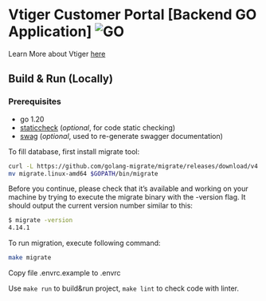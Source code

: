 # Vtiger Customer Portal [Backend GO Application] ![GO][go-badge]

[go-badge]: https://img.shields.io/github/go-mod/go-version/p12s/furniture-store?style=plastic
[go-url]: https://github.com/p12s/furniture-store/blob/master/go.mod

Learn More about Vtiger [here](https://vtiger.com)

## Build & Run (Locally)
### Prerequisites
- go 1.20
- [staticcheck](https://staticcheck.io) (<i>optional</i>, for code static checking)
- [swag](https://github.com/swaggo/swag) (<i>optional</i>, used to re-generate swagger documentation)

To fill database, first install migrate tool:
```bash
curl -L https://github.com/golang-migrate/migrate/releases/download/v4.15.2/migrate.linux-amd64.tar.gz | tar xvz
mv migrate.linux-amd64 $GOPATH/bin/migrate
```

Before you continue, please check that it’s available and working on your machine by trying to execute the migrate binary with the -version flag. It should output the current version number similar to this:
```bash
$ migrate -version
4.14.1
```

To run migration, execute following command:
```bash
make migrate
```

Copy file .envrc.example to .envrc

Use `make run` to build&run project, `make lint` to check code with linter.